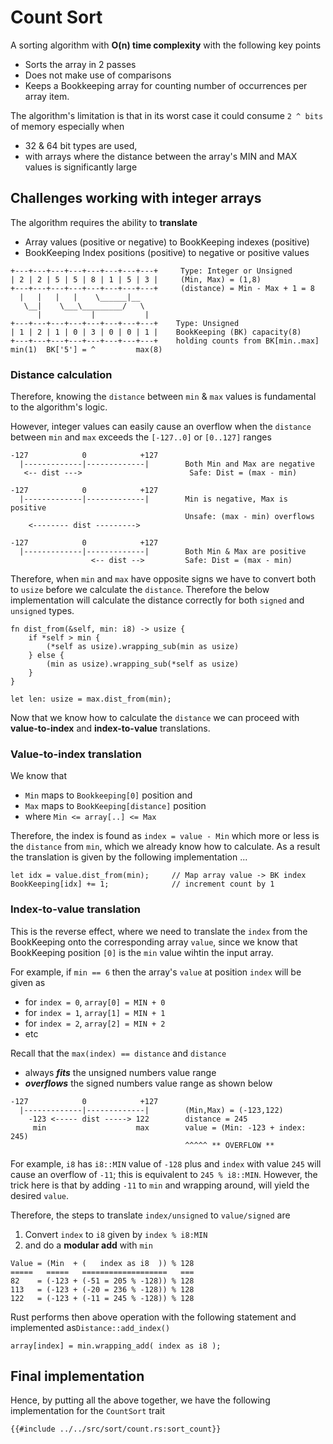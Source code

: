 # Count Sort
A sorting algorithm with **O(n) time complexity** with the following key points
* Sorts the array in 2 passes
* Does not make use of comparisons
* Keeps a Bookkeeping array for counting number of occurrences per array item.

The algorithm's limitation is that in its worst case it could consume `2 ^ bits` of memory especially when 
* 32 & 64 bit types are used,
* with arrays where the distance between the array's MIN and MAX values is significantly large
## Challenges working with integer arrays
The algorithm requires the ability to **translate** 
* Array values (positive or negative) to BookKeeping indexes (positive)
* BookKeeping Index positions (positive) to negative or positive values
```
+---+---+---+---+---+---+---+---+     Type: Integer or Unsigned
| 2 | 2 | 5 | 5 | 8 | 1 | 5 | 3 |     (Min, Max) = (1,8)
+---+---+---+---+---+---+---+---+     (distance) = Min - Max + 1 = 8
  |   |   |   |    \______|__
   \__|    \___\_________/   \
      |           |           |
+---+---+---+---+---+---+---+---+    Type: Unsigned
| 1 | 2 | 1 | 0 | 3 | 0 | 0 | 1 |    BookKeeping (BK) capacity(8)
+---+---+---+---+---+---+---+---+    holding counts from BK[min..max]   
min(1)  BK['5'] = ^         max(8)       
```
### Distance calculation
Therefore, knowing the `distance` between `min` & `max` values is fundamental to the algorithm's logic.

However, integer values can easily cause an overflow when the `distance` between `min` and `max` exceeds the `[-127..0]` or `[0..127]` ranges
```
-127            0            +127
  |-------------|-------------|        Both Min and Max are negative
   <-- dist --->                        Safe: Dist = (max - min)

-127            0            +127
  |-------------|-------------|        Min is negative, Max is positive
                                       Unsafe: (max - min) overflows
    <-------- dist --------->                

-127            0            +127
  |-------------|-------------|        Both Min & Max are positive
                  <-- dist -->         Safe: Dist = (max - min)
```
Therefore, when `min` and `max` have opposite signs we have to convert both to `usize` before we calculate the `distance`. Therefore the below implementation will calculate the distance correctly for both `signed` and `unsigned` types.
```rust,noplayground
fn dist_from(&self, min: i8) -> usize {
    if *self > min {
        (*self as usize).wrapping_sub(min as usize)
    } else {
        (min as usize).wrapping_sub(*self as usize)
    }
}

let len: usize = max.dist_from(min);
```
Now that we know how to calculate the `distance` we can proceed with **value-to-index** and **index-to-value** translations.

### Value-to-index translation
We know that 
* `Min` maps to `Bookkeeping[0]` position and
* `Max` maps to `BookKeeping[distance]` position
* where `Min <= array[..] <= Max`

Therefore, the index is found as `index = value - Min` which more or less is the `distance` from `min`, which we already know how to calculate.
As a result the translation is given by the following implementation ...

```rust,noplayground
let idx = value.dist_from(min);     // Map array value -> BK index 
BookKeeping[idx] += 1;              // increment count by 1
```

### Index-to-value translation
This is the reverse effect, where we need to translate the `index` from the BookKeeping onto the corresponding array `value`, since we know that BookKeeping position `[0]` is the `min` value wihtin the input array.

For example, if `min == 6` then the array's `value` at position `index` will be given as
* for `index = 0`, `array[0] = MIN + 0`
* for `index = 1`, `array[1] = MIN + 1`
* for `index = 2`, `array[2] = MIN + 2`
* etc

Recall that the `max(index) == distance` and `distance` 
* always **_fits_** the unsigned numbers value range
* **_overflows_** the signed numbers value range as shown below
```
-127            0            +127
  |-------------|-------------|        (Min,Max) = (-123,122)
    -123 <----- dist -----> 122        distance = 245
     min                    max        value = (Min: -123 + index: 245)
                                       ^^^^^ ** OVERFLOW **
```
For example, `i8` has `i8::MIN` value of `-128` plus and `index` with value `245` will cause an overflow of `-11`; this is equivalent to `245 % i8::MIN`.
However, the trick here is that by adding `-11` to `min` and wrapping around, will yield the desired `value`.

Therefore, the steps  to translate `index/unsigned` to `value/signed` are
1. Convert `index` to `i8` given by `index % i8:MIN`
2. and do a **modular add** with `min`
```
Value = (Min  + (   index as i8  )) % 128                
=====   =====   ===================   ===
82    = (-123 + (-51 = 205 % -128)) % 128
113   = (-123 + (-20 = 236 % -128)) % 128
122   = (-123 + (-11 = 245 % -128)) % 128
```
Rust performs then above operation with the following statement and implemented as`Distance::add_index()`
```rust,noplayground
array[index] = min.wrapping_add( index as i8 );
```
## Final implementation
Hence, by putting all the above together, we have the following implementation for the `CountSort` trait
```rust,no_run,noplayground
{{#include ../../src/sort/count.rs:sort_count}}
```
 